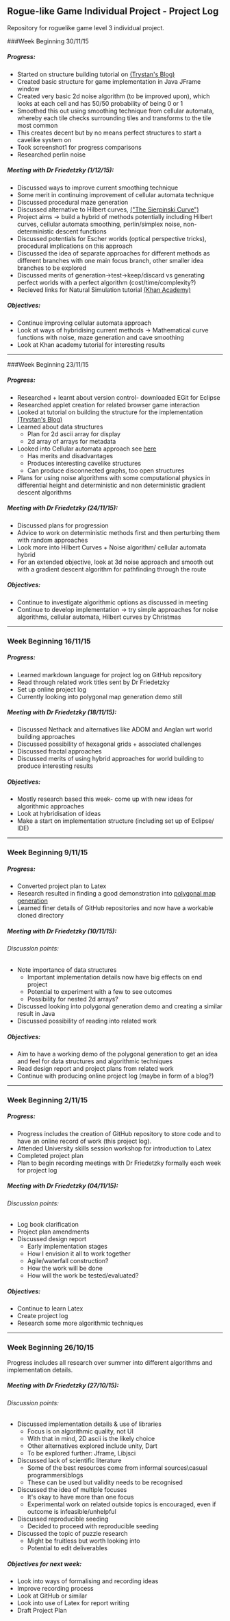 ## Rogue-like Game Individual Project - Project Log  
Repository for roguelike game level 3 individual project.



###Week Beginning 30/11/15
##### Progress:
* Started on structure building tutorial on [(Trystan's Blog)](http://trystans.blogspot.co.uk/2011/08/roguelike-tutorial-03-scrolling-through.html)
* Created basic structure for game implementation in Java JFrame window
* Created very basic 2d noise algorithm (to be improved upon), which looks at each cell and has 50/50 probability of being 0 or 1
* Smoothed this out using smoothing technique from cellular automata, whereby each tile checks surrounding tiles and transforms to the tile most common 
* This creates decent but by no means perfect structures to start a cavelike system on
* Took screenshot1 for progress comparisons
* Researched perlin noise

##### Meeting with Dr Friedetzky (1/12/15):
* Discussed ways to improve current smoothing technique
* Some merit in continuing improvement of cellular automata technique
* Discussed procedural maze generation 
* Discussed alternative to Hilbert curves, [("The Sierpinski Curve")](http://www.tgmdev.be/applications/acheron/curves/curvesierpinski.php)
* Project aims -> build a hybrid of methods potentially including Hilbert curves, cellular automata smoothing, perlin/simplex noise, non-deterministic descent functions
* Discussed potentials for Escher worlds (optical perspective tricks), procedural implications on this approach
* Discussed the idea of separate approaches for different methods as different branches with one main focus branch, other smaller idea branches to be explored
* Discussed merits of generation->test->keep/discard vs generating perfect worlds with a perfect algorithm (cost/time/complexity?)
* Recieved links for Natural Simulation tutorial [(Khan Academy)](https://www.khanacademy.org/computing/computer-programming/programming-natural-simulations/programming-randomness/p/challenge-lvy-walker)

##### Objectives:
* Continue improving cellular automata approach 
* Look at ways of hybridising current methods -> Mathematical curve functions with noise, maze generation and cave smoothing
* Look at Khan academy tutorial for interesting results

---

###Week Beginning 23/11/15
##### Progress:
* Researched + learnt about version control- downloaded EGit for Eclipse
* Researched applet creation for related browser game interaction
* Looked at tutorial on building the structure for the implementation [(Trystan's Blog)](http://trystans.blogspot.co.uk/2011/08/roguelike-tutorial-03-scrolling-through.html)
* Learned about data structures 
    - Plan for 2d ascii array for display
    - 2d array of arrays for metadata
* Looked into Cellular automata approach see [here](http://www.roguebasin.com/index.php?title=Cellular_Automata_Method_for_Generating_Random_Cave-Like_Levels)
    - Has merits and disadvantages
    - Produces interesting cavelike structures
    - Can produce disconnected graphs, too open structures
* Plans for using noise algorithms with some computational physics in differential height and deterministic and non deterministic gradient descent algorithms 

##### Meeting with Dr Friedetzky (24/11/15):
* Discussed plans for progression
* Advice to work on deterministic methods first and then perturbing them with random approaches
* Look more into Hilbert Curves + Noise algorithm/ cellular automata hybrid
* For an extended objective, look at 3d noise approach and smooth out with a gradient descent algorithm for pathfinding through the route

##### Objectives: 
* Continue to investigate algorithmic options as discussed in meeting
* Continue to develop implementation -> try simple approaches for noise algorithms, cellular automata, Hilbert curves by Christmas 


---

### Week Beginning 16/11/15
##### Progress:
* Learned markdown language for project log on GitHub repository
* Read through related work titles sent by Dr Friedetzky
* Set up online project log
* Currently looking into polygonal map generation demo still

##### Meeting with Dr Friedetzky (18/11/15):
* Discussed Nethack and alternatives like ADOM and Anglan wrt world building approaches
* Discussed possibility of hexagonal grids + associated challenges
* Discussed fractal approaches
* Discussed merits of using hybrid approaches for world building to produce interesting results

##### Objectives:
* Mostly research based this week- come up with new ideas for algorithmic approaches
* Look at hybridisation of ideas
* Make a start on implementation structure (including set up of Eclipse/ IDE)

---

### Week Beginning 9/11/15
##### Progress:
* Converted project plan to Latex
* Research resulted in finding a good demonstration into [polygonal map generation](http://www-cs-students.stanford.edu/~amitp/game-programming/polygon-map-generation/)
* Learned finer details of GitHub repositories and now have a workable cloned directory

##### Meeting with Dr Friedetzky (10/11/15):
###### Discussion points:
* Note importance of data structures
    - Important implementation details now have big effects on end project
    - Potential to experiment with a few to see outcomes
    - Possibility for nested 2d arrays?
* Discussed looking into polygonal generation demo and creating a similar result in Java
* Discussed possibility of reading into related work

##### Objectives:
* Aim to have a working demo of the polygonal generation to get an idea and feel for data structures and algorithmic techniques
* Read design report and project plans from related work
* Continue with producing online project log (maybe in form of a blog?)

---

### Week Beginning 2/11/15
##### Progress:
* Progress includes the creation of GitHub repository to store code and to have an online record of work (this project log). 
* Attended University skills session workshop for introduction to Latex
* Completed project plan
* Plan to begin recording meetings with Dr Friedetzky formally each week for project log

##### Meeting with Dr Friedetzky (04/11/15):
###### Discussion points:
* Log book clarification
* Project plan amendments
* Discussed design report
    - Early implementation stages
    - How I envision it all to work together
    - Agile/waterfall construction?
    - How the work will be done
    - How will the work be tested/evaluated?

##### Objectives:
* Continue to learn Latex
* Create project log
* Research some more algorithmic techniques

---

### Week Beginning 26/10/15
 Progress includes all research over summer into different algorithms and implementation details.

#####  Meeting with Dr Friedetzky (27/10/15):
###### Discussion points:
* Discussed implementation details & use of libraries
    - Focus is on algorithmic quality, not UI
    - With that in mind, 2D ascii is the likely choice
    - Other alternatives explored include unity, Dart
    - To be explored further: Jframe, Libjsci
* Discussed lack of scientific literature
    - Some of the best resources come from informal sources\casual programmers\blogs
    - These can be used but validity needs to be recognised
* Discussed the idea of multiple focuses
    - It's okay to have more than one focus
    - Experimental work on related outside topics is encouraged, even if outcome is infeasible/unhelpful
* Discussed reproducible seeding
    - Decided to proceed with reproducible seeding
* Discussed the topic of puzzle research
    - Might be fruitless but worth looking into
    - Potential to edit deliverables
 
##### Objectives for next week:
* Look into ways of formalising and recording ideas
* Improve recording process
* Look at GitHub or similar
* Look into use of Latex for report writing
* Draft Project Plan



